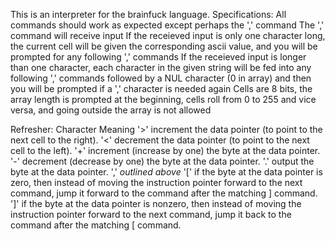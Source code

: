This is an interpreter for the brainfuck language.
Specifications:
All commands should work as expected except perhaps the ',' command
The ',' command will receive input
  If the receieved input is only one character long, the current cell will be given the corresponding ascii value, and you will be prompted for any following ',' commands
  If the receieved input is longer than one character, each character in the given string will be fed into any following ',' commands followed by a NUL character (0 in array) and then you will be prompted if a ',' character is needed again
Cells are 8 bits, the array length is prompted at the beginning, cells roll from 0 to 255 and vice versa, and going outside the array is not allowed

Refresher:
Character	  Meaning
'>'	          increment the data pointer (to point to the next cell to the right).
'<'	          decrement the data pointer (to point to the next cell to the left).
'+'	          increment (increase by one) the byte at the data pointer.
'-'	          decrement (decrease by one) the byte at the data pointer.
'.'	          output the byte at the data pointer.
','	          *outlined above*
'['	          if the byte at the data pointer is zero, then instead of moving the instruction pointer forward to the next command, jump it forward to the command after the matching ] command.
']'	          if the byte at the data pointer is nonzero, then instead of moving the instruction pointer forward to the next command, jump it back to the command after the matching [ command.
